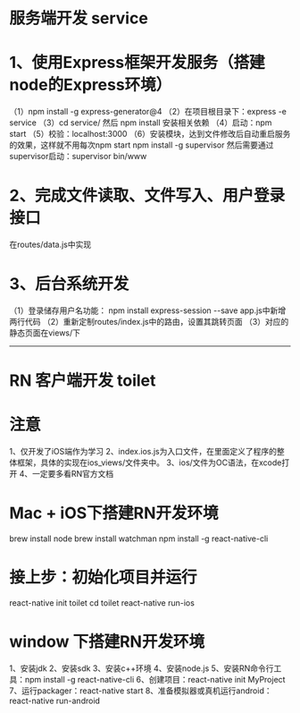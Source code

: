 # 服务端开发 service

# 1、使用Express框架开发服务（搭建node的Express环境）
（1）npm install -g express-generator@4
（2）在项目根目录下：express -e service
（3）cd service/ 然后 npm install 安装相关依赖
（4）启动：npm start
（5）校验：localhost:3000
（6）安装模块，达到文件修改后自动重启服务的效果，这样就不用每次npm start
	npm install -g supervisor
	然后需要通过supervisor启动：supervisor bin/www

# 2、完成文件读取、文件写入、用户登录接口
在routes/data.js中实现

# 3、后台系统开发
（1）登录储存用户名功能：
	npm install express-session --save
	app.js中新增两行代码
（2）重新定制routes/index.js中的路由，设置其跳转页面
（3）对应的静态页面在views/下

---------------------------------------------------------------------------------

# RN 客户端开发 toilet

# 注意
1、仅开发了iOS端作为学习
2、index.ios.js为入口文件，在里面定义了程序的整体框架，具体的实现在ios_views/文件夹中。
3、ios/文件为OC语法，在xcode打开
4、一定要多看RN官方文档

# Mac + iOS下搭建RN开发环境
brew install node
brew install watchman
npm install -g react-native-cli

# 接上步：初始化项目并运行
react-native init toilet
cd toilet
react-native run-ios

# window 下搭建RN开发环境
1、安装jdk
2、安装sdk
3、安装c++环境
4、安装node.js
5、安装RN命令行工具：npm install -g react-native-cli
6、创建项目：react-native init MyProject
7、运行packager：react-native start
8、准备模拟器或真机运行android：react-native run-android